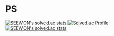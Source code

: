 # PS

[![SEEWON's solved.ac stats](https://github-readme-solvedac.hyp3rflow.vercel.app/api/?handle=andyaaa78)](https://solved.ac/profile/andyaaa78)
[![Solved.ac Profile](http://mazassumnida.wtf/api/v2/generate_badge?boj=andyaaa78)](https://solved.ac/andyaaa78/)
[![SEEWON's solved.ac stats](https://mazandi.herokuapp.com/api?handle=andyaaa78&theme=warm)](https://solved.ac/profile/andyaaa78)
